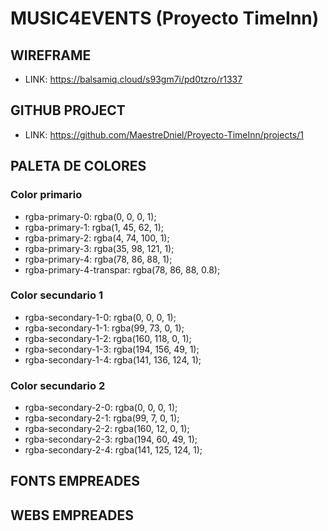  
 
# MUSIC4EVENTS (Proyecto TimeInn)

## WIREFRAME
- LINK: https://balsamiq.cloud/s93gm7i/pd0tzro/r1337


## GITHUB PROJECT
- LINK: https://github.com/MaestreDniel/Proyecto-TimeInn/projects/1

## PALETA DE COLORES

### Color primario

  - rgba-primary-0: rgba(0, 0, 0, 1);
  - rgba-primary-1: rgba(1, 45, 62, 1);
  - rgba-primary-2: rgba(4, 74, 100, 1);
  - rgba-primary-3: rgba(35, 98, 121, 1);
  - rgba-primary-4: rgba(78, 86, 88, 1);
  - rgba-primary-4-transpar: rgba(78, 86, 88, 0.8);

### Color secundario 1 

  - rgba-secondary-1-0: rgba(0, 0, 0, 1);
  - rgba-secondary-1-1: rgba(99, 73, 0, 1);
  - rgba-secondary-1-2: rgba(160, 118, 0, 1);
  - rgba-secondary-1-3: rgba(194, 156, 49, 1);
  - rgba-secondary-1-4: rgba(141, 136, 124, 1);

 ### Color secundario 2 

  - rgba-secondary-2-0: rgba(0, 0, 0, 1);
  - rgba-secondary-2-1: rgba(99, 7, 0, 1);
  - rgba-secondary-2-2: rgba(160, 12, 0, 1);
  - rgba-secondary-2-3: rgba(194, 60, 49, 1);
  - rgba-secondary-2-4: rgba(141, 125, 124, 1);



## FONTS EMPREADES


## WEBS EMPREADES
